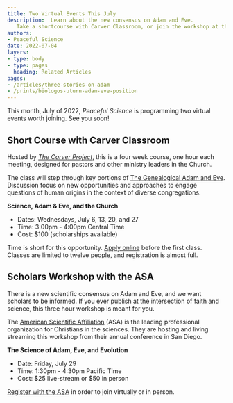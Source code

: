 ```yaml
---
title: Two Virtual Events This July
description:  Learn about the new consensus on Adam and Eve.
   Take a shortcourse with Carver Classroom, or join the workshop at the ASA. 
authors:
- Peaceful Science
date: 2022-07-04
layers:
- type: body
- type: pages
  heading: Related Articles
pages:
- /articles/three-stories-on-adam
- /prints/biologos-uturn-adam-eve-position
---
```


This month, July of 2022, *Peaceful Science* is programming two virtual events worth joining. See you soon!

## Short Course with Carver Classroom

Hosted by [*The Carver Project*](https://www.carverstl.org/), this is a four week course, one hour each meeting, 
designed for pastors and other ministry leaders in the Church.
 
The class will step through key portions 
of [The Genealogical Adam and Eve](/books/genealogical-adam-eve/). 
Discussion focus on new opportunities and approaches
to engage questions of human origins in 
the context of diverse congregations.

**Science, Adam & Eve, and the Church**

- Dates: Wednesdays, July 6, 13, 20, and 27
- Time: 3:00pm - 4:00pm Central Time
- Cost: \$100 (scholarships available)

Time is short for this opportunity. [Apply online](https://www.carverstl.org/courses-2022) before the first class. Classes are limited to twelve people, and registration is almost full.


## Scholars Workshop with the ASA

There is a new scientific consensus on Adam and Eve, and we want scholars to be informed. 
If you ever publish at the intersection of faith and science, this three hour workshop is
meant for you.

The [American Scientific Affiliation](https://asa3.org/) (ASA) is the leading professional
organization for Christians in the sciences. They are hosting and living streaming
this workshop from their annual conference in San Diego.


**The Science of Adam, Eve, and Evolution**

- Date: Friday, July 29
- Time: 1:30pm - 4:30pm Pacific Time
- Cost: \$25 live-stream or \$50 in person

[Register with the ASA](https://network.asa3.org/mpage/ASA2022) in order to join virtually or in person.